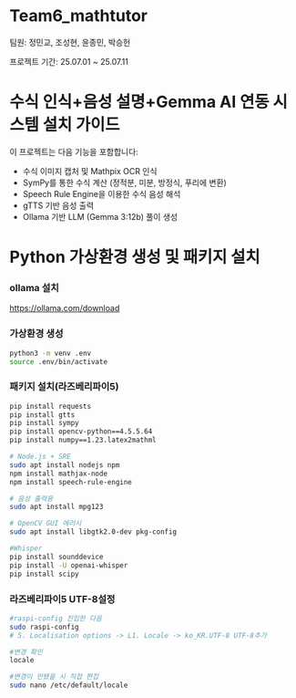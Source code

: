 # Team6_mathtutor

팀원: 정민교, 조성현, 윤종민, 박승헌

프로젝트 기간: 25.07.01 ~ 25.07.11 

# 수식 인식+음성 설명+Gemma AI 연동 시스템 설치 가이드

이 프로젝트는 다음 기능을 포함합니다:
- 수식 이미지 캡처 및 Mathpix OCR 인식
- SymPy를 통한 수식 계산 (정적분, 미분, 방정식, 푸리에 변환)
- Speech Rule Engine을 이용한 수식 음성 해석
- gTTS 기반 음성 출력
- Ollama 기반 LLM (Gemma 3:12b) 풀이 생성

# Python 가상환경 생성 및 패키지 설치
### ollama 설치
https://ollama.com/download

### 가상환경 생성
```bash
python3 -m venv .env
source .env/bin/activate
```

### 패키지 설치(라즈베리파이5)
```bash
pip install requests
pip install gtts
pip install sympy
pip install opencv-python==4.5.5.64
pip install numpy==1.23.latex2mathml

# Node.js + SRE
sudo apt install nodejs npm
npm install mathjax-node
npm install speech-rule-engine

# 음성 출력용
sudo apt install mpg123

# OpenCV GUI 에러시
sudo apt install libgtk2.0-dev pkg-config

#Whisper
pip install sounddevice
pip install -U openai-whisper
pip install scipy
```

### 라즈베리파이5 UTF-8설정
```bash
#raspi-config 진입한 다음
sudo raspi-config
# 5. Localisation options -> L1. Locale -> ko_KR.UTF-8 UTF-8추가

#변경 확인
locale

#변경이 안됐을 시 직접 편집
sudo nano /etc/default/locale
```

